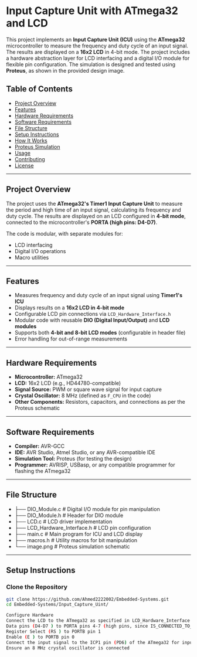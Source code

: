 # Input Capture Unit with ATmega32 and LCD

This project implements an **Input Capture Unit (ICU)** using the **ATmega32** microcontroller to measure the frequency and duty cycle of an input signal. The results are displayed on a **16x2 LCD** in 4-bit mode. The project includes a hardware abstraction layer for LCD interfacing and a digital I/O module for flexible pin configuration. The simulation is designed and tested using **Proteus**, as shown in the provided design image.

## Table of Contents

- [Project Overview](#project-overview)
- [Features](#features)
- [Hardware Requirements](#hardware-requirements)
- [Software Requirements](#software-requirements)
- [File Structure](#file-structure)
- [Setup Instructions](#setup-instructions)
- [How It Works](#how-it-works)
- [Proteus Simulation](#proteus-simulation)
- [Usage](#usage)
- [Contributing](#contributing)
- [License](#license)

---

## Project Overview

The project uses the **ATmega32's Timer1 Input Capture Unit** to measure the period and high time of an input signal, calculating its frequency and duty cycle. The results are displayed on an LCD configured in **4-bit mode**, connected to the microcontroller's **PORTA (high pins: D4-D7)**.

The code is modular, with separate modules for:
- LCD interfacing
- Digital I/O operations
- Macro utilities

---

## Features

- Measures frequency and duty cycle of an input signal using **Timer1's ICU**
- Displays results on a **16x2 LCD in 4-bit mode**
- Configurable LCD pin connections via `LCD_Hardware_Interface.h`
- Modular code with reusable **DIO (Digital Input/Output)** and **LCD modules**
- Supports both **4-bit and 8-bit LCD modes** (configurable in header file)
- Error handling for out-of-range measurements

---

## Hardware Requirements

- **Microcontroller:** ATmega32
- **LCD:** 16x2 LCD (e.g., HD44780-compatible)
- **Signal Source:** PWM or square wave signal for input capture
- **Crystal Oscillator:** 8 MHz (defined as `F_CPU` in the code)
- **Other Components:** Resistors, capacitors, and connections as per the Proteus schematic

---

## Software Requirements

- **Compiler:** AVR-GCC
- **IDE:** AVR Studio, Atmel Studio, or any AVR-compatible IDE
- **Simulation Tool:** Proteus (for testing the design)
- **Programmer:** AVRISP, USBasp, or any compatible programmer for flashing the ATmega32

---

## File Structure
- ├── DIO_Module.c # Digital I/O module for pin manipulation
- ├── DIO_Module.h # Header for DIO module
- ├── LCD.c # LCD driver implementation
- ├── LCD_Hardware_Interface.h # LCD pin configuration
- ├── main.c # Main program for ICU and LCD display
- ├── macros.h # Utility macros for bit manipulation
- └── image.png # Proteus simulation schematic

---

## Setup Instructions

### Clone the Repository

```bash
git clone https://github.com/Ahmed2222002/Embedded-Systems.git 
cd Embedded-Systems/Input_Capture_Uint/

Configure Hardware
Connect the LCD to the ATmega32 as specified in LCD_Hardware_Interface.h:
Data pins (D4-D7 ) to PORTA pins 4-7 (high pins, since IS_CONNECTED_TO_HIGH_PINS is set to 1)
Register Select (RS ) to PORTB pin 1
Enable (E ) to PORTB pin 0
Connect the input signal to the ICP1 pin (PD6) of the ATmega32 for input capture
Ensure an 8 MHz crystal oscillator is connected
